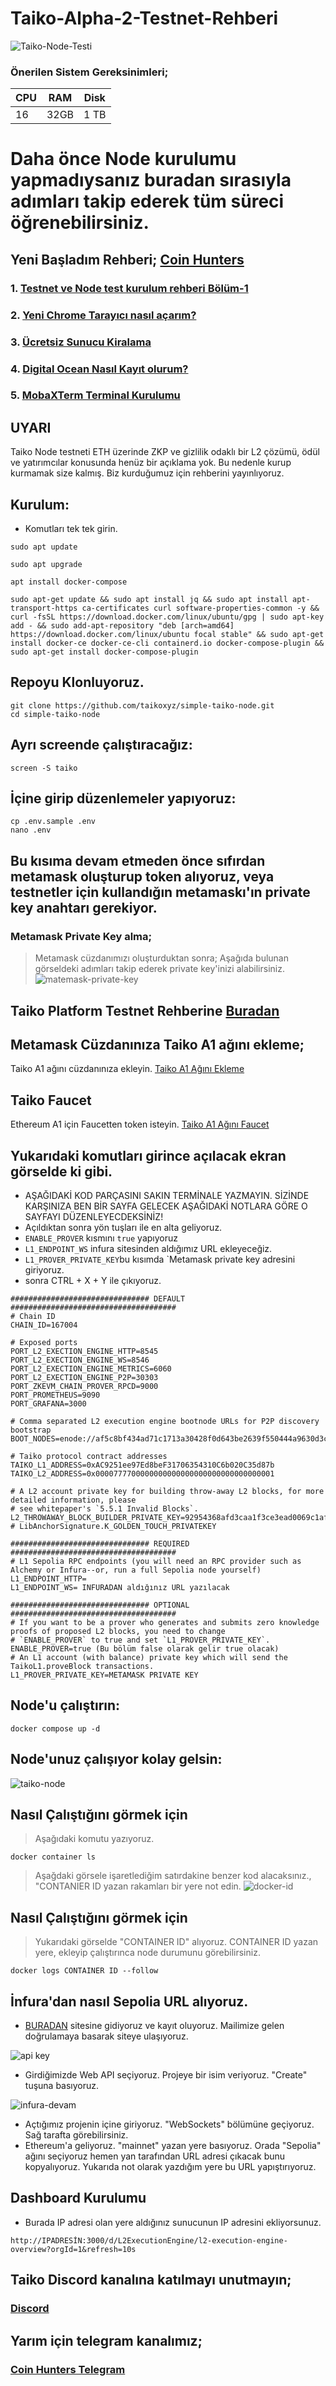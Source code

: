 # Taiko-Alpha-2-Testnet-Rehberi

![Taiko-Node-Testi](https://mirror-media.imgix.net/publication-images/4qVW-dWhNmMQr61g91hGt.png?height=512&width=1024&h=512&w=1024&auto=compress)


### Önerilen Sistem Gereksinimleri;

|CPU | RAM  | Disk  | 
|----|------|----------|
|  16| 32GB  | 1 TB   |

 # Daha önce Node kurulumu yapmadıysanız buradan sırasıyla adımları takip ederek tüm süreci öğrenebilirsiniz.
  ## Yeni Başladım Rehberi; <a href="https://coinhunterstr.com/category/testnet/" target="_blank"> Coin Hunters </a>
  ### 1. [Testnet ve Node test kurulum rehberi Bölüm-1](https://coinhunterstr.com/testnet-ve-node-kurulum-rehberi/)
  ### 2. [Yeni Chrome Tarayıcı nasıl açarım?](https://coinhunterstr.com/yeni-chrome-tarayici-nasil-acarim/)
  ### 3. [Ücretsiz Sunucu Kiralama](https://coinhunterstr.com/ucretsiz-sunucu-nasil-kiralarim/)
  ### 4. [Digital Ocean Nasıl Kayıt olurum?](https://coinhunterstr.com/digital-oceana-nasil-kayit-olabilirim/)
  ### 5. [MobaXTerm Terminal Kurulumu](https://coinhunterstr.com/mobaxterm-terminal-kurulumu/)
  
## UYARI

Taiko Node testneti ETH üzerinde ZKP ve gizlilik odaklı bir L2 çözümü, ödül ve yatırımcılar konusunda henüz bir açıklama yok. Bu nedenle kurup kurmamak size kalmış. Biz kurduğumuz için rehberini yayınlıyoruz.


## Kurulum:
* Komutları tek tek girin.

```
sudo apt update 
```
```
sudo apt upgrade
```
```
apt install docker-compose
```
```
sudo apt-get update && sudo apt install jq && sudo apt install apt-transport-https ca-certificates curl software-properties-common -y && curl -fsSL https://download.docker.com/linux/ubuntu/gpg | sudo apt-key add - && sudo add-apt-repository "deb [arch=amd64] https://download.docker.com/linux/ubuntu focal stable" && sudo apt-get install docker-ce docker-ce-cli containerd.io docker-compose-plugin && sudo apt-get install docker-compose-plugin
```

## Repoyu Klonluyoruz.
```
git clone https://github.com/taikoxyz/simple-taiko-node.git
cd simple-taiko-node
```
## Ayrı screende çalıştıracağız:
```
screen -S taiko
```

## İçine girip düzenlemeler yapıyoruz:
```
cp .env.sample .env
nano .env
```
## Bu kısıma devam etmeden önce sıfırdan metamask oluşturup token alıyoruz, veya testnetler için kullandığın metamaskı'ın private key anahtarı gerekiyor.
### Metamask Private Key alma;
> Metamask cüzdanımızı oluşturduktan sonra; Aşağıda bulunan görseldeki adımları takip ederek private key'inizi alabilirsiniz.
![matemask-private-key](https://user-images.githubusercontent.com/111747226/214062437-69e144d9-528f-4a17-b46a-a747c1d5284c.png)

## Taiko Platform Testnet Rehberine  <a href="https://coinhunterstr.com/taiko-genel-platform-testneti/" target="_blank"> Buradan </a>

## Metamask Cüzdanınıza Taiko A1 ağını ekleme;
Taiko A1 ağını cüzdanınıza ekleyin.
<a href="https://taiko.xyz/docs/alpha-1-testnet-guide/configure-wallet" target="_blank"> Taiko A1 Ağını Ekleme </a>

## Taiko Faucet
Ethereum A1 için Faucetten token isteyin.
<a href="https://taiko.xyz/docs/alpha-1-testnet-guide/request-from-faucet" target="_blank"> Taiko A1 Ağını Faucet </a>


## Yukarıdaki komutları girince açılacak ekran görselde ki gibi.
* AŞAĞIDAKİ KOD PARÇASINI SAKIN TERMİNALE YAZMAYIN. SİZİNDE KARŞINIZA BEN BİR SAYFA GELECEK AŞAĞIDAKİ NOTLARA GÖRE O SAYFAYI DÜZENLEYECDEKSİNİZ!
* Açıldıktan sonra yön tuşları ile en alta geliyoruz.
* `ENABLE_PROVER` kısmını `true` yapıyoruz
* `L1_ENDPOINT_WS` infura sitesinden aldığımız URL ekleyeceğiz.
* `L1_PROVER_PRIVATE_KEY`bu kısımda `Metamask private key adresini giriyoruz.
* sonra CTRL + X + Y ile çıkıyoruz.
```
############################### DEFAULT #####################################
# Chain ID
CHAIN_ID=167004

# Exposed ports
PORT_L2_EXECTION_ENGINE_HTTP=8545
PORT_L2_EXECTION_ENGINE_WS=8546
PORT_L2_EXECTION_ENGINE_METRICS=6060
PORT_L2_EXECTION_ENGINE_P2P=30303
PORT_ZKEVM_CHAIN_PROVER_RPCD=9000
PORT_PROMETHEUS=9090
PORT_GRAFANA=3000

# Comma separated L2 execution engine bootnode URLs for P2P discovery bootstrap
BOOT_NODES=enode://af5c8bf434ad71c1713a30428f0d643be2639f550444a9630d3ce0980c0a68cdcc2a53146448021e451adc067fe50578b4955784adce25939d06ddb142954390@35.202.212.244:30303,enode://293ddcba31a117fad992b6be0ff01594>

# Taiko protocol contract addresses
TAIKO_L1_ADDRESS=0xAC9251ee97Ed8beF31706354310C6b020C35d87b
TAIKO_L2_ADDRESS=0x0000777700000000000000000000000000000001

# A L2 account private key for building throw-away L2 blocks, for more detailed information, please
# see whitepaper's `5.5.1 Invalid Blocks`.
L2_THROWAWAY_BLOCK_BUILDER_PRIVATE_KEY=92954368afd3caa1f3ce3ead0069c1af414054aefe1ef9aeacc1bf426222ce38 # LibAnchorSignature.K_GOLDEN_TOUCH_PRIVATEKEY

############################### REQUIRED #####################################
# L1 Sepolia RPC endpoints (you will need an RPC provider such as Alchemy or Infura--or, run a full Sepolia node yourself)
L1_ENDPOINT_HTTP=
L1_ENDPOINT_WS= INFURADAN aldığınız URL yazılacak

############################### OPTIONAL #####################################
# If you want to be a prover who generates and submits zero knowledge proofs of proposed L2 blocks, you need to change
# `ENABLE_PROVER` to true and set `L1_PROVER_PRIVATE_KEY`.
ENABLE_PROVER=true (Bu bölüm false olarak gelir true olacak)
# An L1 account (with balance) private key which will send the TaikoL1.proveBlock transactions.
L1_PROVER_PRIVATE_KEY=METAMASK PRIVATE KEY
```


## Node'u çalıştırın:
```
docker compose up -d
```
## Node'unuz çalışıyor kolay gelsin:

![taiko-node](https://user-images.githubusercontent.com/111747226/214062692-63e3c271-754f-42a7-a7b0-09a75c690aaa.png)

## Nasıl Çalıştığını görmek için
> Aşağıdaki komutu yazıyoruz.
```
docker container ls
```
>Aşağdaki görsele işaretlediğim satırdakine benzer kod alacaksınız., "CONTANIER ID yazan rakamları bir yere not edin.
![docker-id](https://user-images.githubusercontent.com/111747226/214063387-4d6d696c-01f8-46d2-a760-26942361de98.png)


## Nasıl Çalıştığını görmek için
> Yukarıdaki görselde "CONTAINER ID" alıyoruz. CONTAINER ID yazan yere, ekleyip çalıştırınca node durumunu görebilirsiniz.
```
docker logs CONTAINER ID --follow
```

## İnfura'dan nasıl Sepolia URL alıyoruz.
- [BURADAN](https://www.infura.io/) sitesine gidiyoruz ve kayıt oluyoruz. Mailimize gelen doğrulamaya basarak siteye ulaşıyoruz.

![api key](https://user-images.githubusercontent.com/111747226/227228287-230a3086-1057-4d6b-a8e1-47df7666900c.png)

- Girdiğimizde Web API seçiyoruz. Projeye bir isim veriyoruz. "Create" tuşuna basıyoruz.

![infura-devam](https://user-images.githubusercontent.com/111747226/227228880-df89ca3f-8bc3-4faf-8413-b646280c59f7.png)
- Açtığımız projenin içine giriyoruz. "WebSockets" bölümüne geçiyoruz. Sağ tarafta görebilirsiniz.
- Ethereum'a geliyoruz. "mainnet" yazan yere basıyoruz. Orada "Sepolia" ağını seçiyoruz hemen yan tarafından URL adresi çıkacak bunu kopyalıyoruz. Yukarıda not olarak yazdığım yere bu URL yapıştırıyoruz.


## Dashboard Kurulumu
- Burada IP adresi olan yere aldığınız sunucunun IP adresini ekliyorsunuz.

```
http://IPADRESİN:3000/d/L2ExecutionEngine/l2-execution-engine-overview?orgId=1&refresh=10s
```




## Taiko Discord kanalına katılmayı unutmayın;
### [Discord](https://discord.gg/taikoxyz)

## Yarım için telegram kanalımız;
### [Coin Hunters Telegram](https://t.me/CoinHuntersTR)
